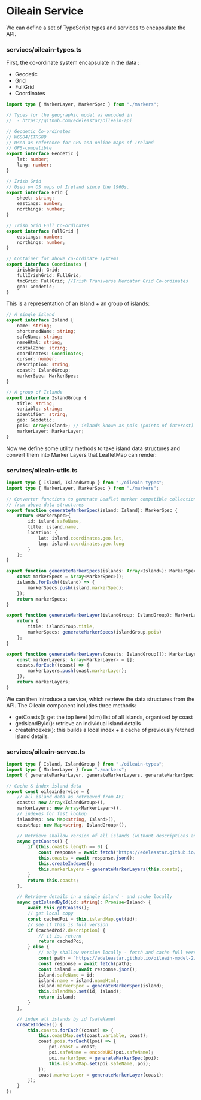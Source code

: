 # Oileain Service

We can define a set of TypeScript types and services to encapsulate the API.

### services/oileain-types.ts

First, the co-ordinate system encapsulate in the data :

- Geodetic
- Grid
- FullGrid
- Coordinates

~~~typescript
import type { MarkerLayer, MarkerSpec } from "./markers";

// Types for the geographic model as encoded in
//  - https://github.com/edeleastar/oileain-api

// Geodetic Co-ordinates
// WGS84/ETRS89
// Used as reference for GPS and online maps of Ireland
// GPS-compatible
export interface Geodetic {
	lat: number;
	long: number;
}

// Irish Grid
// Used on OS maps of Ireland since the 1960s.
export interface Grid {
	sheet: string;
	eastings: number;
	northings: number;
}

// Irish Grid Full Co-ordinates
export interface FullGrid {
	eastings: number;
	northings: number;
}

// Container for above co-ordinate systems
export interface Coordinates {
	irishGrid: Grid;
	fullIrishGrid: FullGrid;
	tmcGrid: FullGrid; //Irish Transverse Mercator Grid Co-ordinates
	geo: Geodetic;
}
~~~

This is a representation of an Island + an group of islands:

~~~typescript
// A single island
export interface Island {
	name: string;
	shortenedName: string;
	safeName: string;
	nameHtml: string;
	costalZone: string;
	coordinates: Coordinates;
	cursor: number;
	description: string;
	coast?: IslandGroup;
	markerSpec: MarkerSpec;
}

// A group of Islands
export interface IslandGroup {
	title: string;
	variable: string;
	identifier: string;
	geo: Geodetic;
	pois: Array<Island>; // islands known as pois (points of interest)
	markerLayer: MarkerLayer;
}
~~~

Now we define some utility methods to take island data structures and convert them into Marker Layers that LeafletMap can render:

### services/oileain-utils.ts

~~~typescript
import type { Island, IslandGroup } from "./oileain-types";
import type { MarkerLayer, MarkerSpec } from "./markers";

// Converter functions to generate Leaflet marker compatible collections
// from above data structures
export function generateMarkerSpec(island: Island): MarkerSpec {
	return <MarkerSpec>{
		id: island.safeName,
		title: island.name,
		location: {
			lat: island.coordinates.geo.lat,
			lng: island.coordinates.geo.long
		}
	};
}

export function generateMarkerSpecs(islands: Array<Island>): MarkerSpec[] {
	const markerSpecs = Array<MarkerSpec>();
	islands.forEach((island) => {
		markerSpecs.push(island.markerSpec);
	});
	return markerSpecs;
}

export function generateMarkerLayer(islandGroup: IslandGroup): MarkerLayer {
	return {
		title: islandGroup.title,
		markerSpecs: generateMarkerSpecs(islandGroup.pois)
	};
}

export function generateMarkerLayers(coasts: IslandGroup[]): MarkerLayer[] {
	const markerLayers: Array<MarkerLayer> = [];
	coasts.forEach((coast) => {
		markerLayers.push(coast.markerLayer);
	});
	return markerLayers;
}
~~~

We can then introduce a service, which retrieve the data structures from the API. The Oileain component includes three methods:

- getCoasts(): get the top level (slim) list of all islands, organised by coast
- getIslandById(): retrieve an individual island details
- createIndexes(): this builds a local index + a cache of previously fetched island details.

### services/oileain-servce.ts

~~~typescript
import type { Island, IslandGroup } from "./oileain-types";
import type { MarkerLayer } from "./markers";
import { generateMarkerLayer, generateMarkerLayers, generateMarkerSpec } from "./oileain-utils";

// Cache & index island data
export const oileainService = {
	// all island data as retrieved from API
	coasts: new Array<IslandGroup>(),
	markerLayers: new Array<MarkerLayer>(),
	// indexes for fast lookup
	islandMap: new Map<string, Island>(),
	coastMap: new Map<string, IslandGroup>(),

	// Retrieve shallow version of all islands (without descriptions and other details)
	async getCoasts() {
		if (this.coasts.length == 0) {
			const response = await fetch("https://edeleastar.github.io/oileain-model-2/api/oileain-all-slim.json");
			this.coasts = await response.json();
			this.createIndexes();
			this.markerLayers = generateMarkerLayers(this.coasts);
		}
		return this.coasts;
	},

	// Retrieve details in a single island - and cache locally
	async getIslandById(id: string): Promise<Island> {
		await this.getCoasts();
		// get local copy
		const cachedPoi = this.islandMap.get(id);
		// see if this is full version
		if (cachedPoi?.description) {
			// it is, return
			return cachedPoi;
		} else {
			// only shallow version locally - fetch and cache full version.
			const path = `https://edeleastar.github.io/oileain-model-2/api/${cachedPoi.coast.variable}/${id}.json`;
			const response = await fetch(path);
			const island = await response.json();
			island.safeName = id;
			island.name = island.nameHtml;
			island.markerSpec = generateMarkerSpec(island);
			this.islandMap.set(id, island);
			return island;
		}
	},

	// index all islands by id (safeName)
	createIndexes() {
		this.coasts.forEach((coast) => {
			this.coastMap.set(coast.variable, coast);
			coast.pois.forEach((poi) => {
				poi.coast = coast;
				poi.safeName = encodeURI(poi.safeName);
				poi.markerSpec = generateMarkerSpec(poi);
				this.islandMap.set(poi.safeName, poi);
			});
			coast.markerLayer = generateMarkerLayer(coast);
		});
	}
};
~~~
